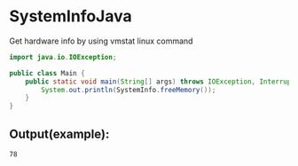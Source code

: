 # SystemInfoJava
Get hardware info by using vmstat linux command
```java
import java.io.IOException;

public class Main {
    public static void main(String[] args) throws IOException, InterruptedException{
        System.out.println(SystemInfo.freeMemory());
    }
}

```

## Output(example): 
```
78
